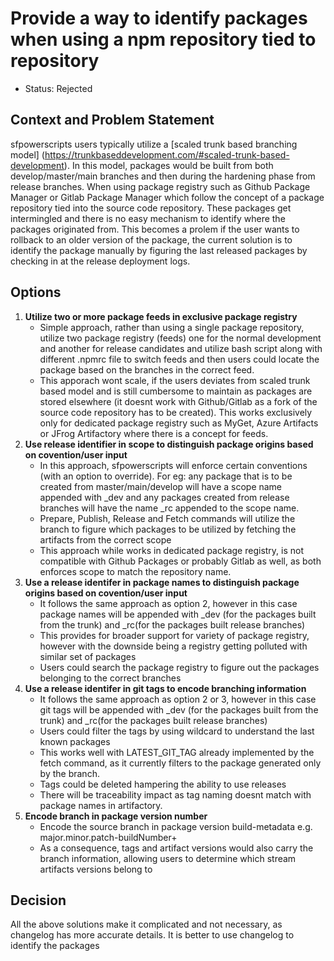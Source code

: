 # Provide a way to identify packages when using a  npm repository tied to repository

* Status: Rejected  <!-- optional -->


## Context and Problem Statement

sfpowerscripts users typically utilize a [scaled trunk based branching model] (https://trunkbaseddevelopment.com/#scaled-trunk-based-development). In this model, packages would be built from both develop/master/main branches and then during the hardening phase from release branches. When using package registry such as Github Package Manager or Gitlab Package Manager which follow the concept of a package repository tied into the source code repository. These packages get intermingled and there is no easy mechanism to identify where the packages originated from. This becomes a prolem if the user wants to rollback to an older version of the package, the  current solution is to identify the package  manually by figuring the last released packages by checking in at the release deployment logs.

## Options
1. **Utilize two or more package feeds in  exclusive package registry**
	  -  Simple approach, rather than using a single package repository, utilize two package registry (feeds) one for the normal development  and another for release candidates and utilize bash script along with different .npmrc file to switch feeds and then users could locate the package based on the branches in the correct feed.
	  - This apporach wont scale, if the users deviates from scaled trunk based model and is still cumbersome to maintain as packages are stored elsewhere (it doesnt work with Github/Gitlab as a fork of the source code repository has to be created). This works exclusively only for dedicated package registry such as MyGet, Azure Artifacts or JFrog Artifactory where there is a concept for feeds.
2. **Use release identifier in  scope to distinguish package origins based on covention/user input**
	 -   In this approach, sfpowerscripts will enforce certain conventions (with an option to override). For eg: any package that is to be created from master/main/develop will have a scope name appended with _dev and any packages created from release branches will have the name _rc appended to the scope name.
	  - Prepare, Publish, Release and Fetch commands will utilize the branch to figure which packages to be utilized by fetching the artifacts from the correct scope
	  - This approach while works in dedicated package registry, is not compatible with Github Packages or  probably Gitlab as well, as both enforces scope to match the repository name.
3. **Use a release identifer in package names to distinguish package origins based on covention/user input**
     - It follows the same approach as option 2, however in this case package names will be appended with _dev (for the packages built from the trunk) and _rc(for the packages built release branches)
     - This provides for broader support for variety of package registry, however with the downside being a registry getting polluted with similar set of packages
     - Users could search the package registry to figure out the packages belonging to the correct branches
4. **Use a release identifer in git  tags to encode branching information**
    - It follows the same approach as option 2 or 3, however in this case git tags will be appended with _dev (for the packages built from the trunk) and _rc(for the packages built release branches)
    - Users could filter the tags by using wildcard to understand the last known packages
    - This works well with LATEST_GIT_TAG already implemented by the fetch command, as it currently filters to the package generated only by the branch.
    - Tags could be deleted hampering the ability to use releases
    - There will be traceability impact as tag naming doesnt match with package names in artifactory.
5. **Encode branch in package version number**
    - Encode the source branch in package version build-metadata e.g. major.minor.patch-buildNumber+<branch>
    - As a consequence, tags and artifact versions would also carry the branch information, allowing users to determine which stream artifacts versions belong to

## Decision
All the above solutions make it complicated and not necessary, as  changelog has more accurate details. It is better to use changelog to identify the packages
